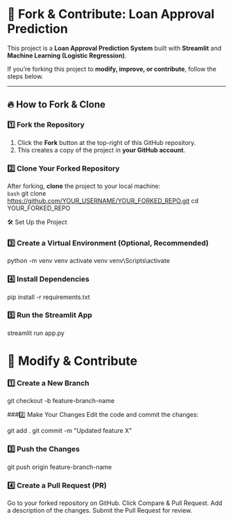 # 🚀 Fork & Contribute: Loan Approval Prediction  

This project is a **Loan Approval Prediction System** built with **Streamlit** and **Machine Learning (Logistic Regression)**.  

If you’re forking this project to **modify, improve, or contribute**, follow the steps below.  

---

## 🔥 **How to Fork & Clone**  

### 1️⃣ **Fork the Repository**  
1. Click the **Fork** button at the top-right of this GitHub repository.  
2. This creates a copy of the project in **your GitHub account**.  

### 2️⃣ **Clone Your Forked Repository**  
After forking, **clone** the project to your local machine:  
```bash```
git clone https://github.com/YOUR_USERNAME/YOUR_FORKED_REPO.git
cd YOUR_FORKED_REPO

🛠 Set Up the Project
### 3️⃣ Create a Virtual Environment (Optional, Recommended)
  python -m venv venv
  activate venv
  venv\Scripts\activate

### 4️⃣ Install Dependencies
  pip install -r requirements.txt

### 5️⃣ Run the Streamlit App

  streamlit run app.py

# 🚀 Modify & Contribute
### 1️⃣ Create a New Branch

  git checkout -b feature-branch-name

###2️⃣ Make Your Changes
  Edit the code and commit the changes:

  git add .
  git commit -m "Updated feature X"

### 3️⃣ Push the Changes

  git push origin feature-branch-name

### 4️⃣ Create a Pull Request (PR)
  Go to your forked repository on GitHub.
  Click Compare & Pull Request.
  Add a description of the changes.
  Submit the Pull Request for review.
